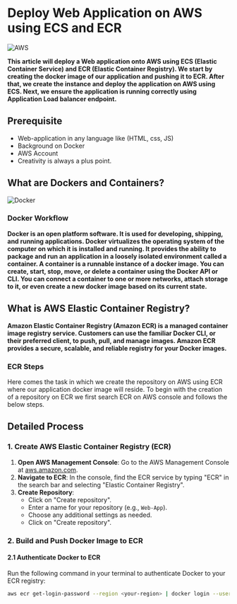 # Deploy Web Application on AWS using ECS and ECR

![AWS](https://i.imgur.com/ZVH65Tj.jpg)

**This article will deploy a Web application onto AWS using ECS (Elastic Container Service) and ECR (Elastic Container Registry). We start by creating the docker image of our application and pushing it to ECR. After that, we create the instance and deploy the application on AWS using ECS. Next, we ensure the application is running correctly using Application Load balancer endpoint.**

## Prerequisite

* Web-application in any language like (HTML, css, JS)
* Background on Docker
* AWS Account
* Creativity is always a plus point.

## What are Dockers and Containers?

![Docker](https://imgur.com/raGErLx.png)

### Docker Workflow

**Docker is an open platform software. It is used for developing, shipping, and running applications. Docker virtualizes the operating system of the computer on which it is installed and running. It provides the ability to package and run an application in a loosely isolated environment called a container. A container is a runnable instance of a docker image. You can create, start, stop, move, or delete a container using the Docker API or CLI. You can connect a container to one or more networks, attach storage to it, or even create a new docker image based on its current state.**

## What is AWS Elastic Container Registry?

**Amazon Elastic Container Registry (Amazon ECR) is a managed container image registry service. Customers can use the familiar Docker CLI, or their preferred client, to push, pull, and manage images. Amazon ECR provides a secure, scalable, and reliable registry for your Docker images.**

### ECR Steps

Here comes the task in which we create the repository on AWS using ECR where our application docker image will reside. To begin with the creation of a repository on ECR we first search ECR on AWS console and follows the below steps.


## Detailed Process

### 1. Create AWS Elastic Container Registry (ECR)

1. **Open AWS Management Console**: Go to the AWS Management Console at [aws.amazon.com](https://aws.amazon.com/).
2. **Navigate to ECR**: In the console, find the ECR service by typing "ECR" in the search bar and selecting "Elastic Container Registry".
3. **Create Repository**:
   - Click on "Create repository".
   - Enter a name for your repository (e.g., `Web-App`).
   - Choose any additional settings as needed.
   - Click on "Create repository".

### 2. Build and Push Docker Image to ECR

#### 2.1 Authenticate Docker to ECR

Run the following command in your terminal to authenticate Docker to your ECR registry:

```sh
aws ecr get-login-password --region <your-region> | docker login --username AWS --password-stdin <aws_account_id>.dkr.ecr.<your-region>.amazonaws.com
